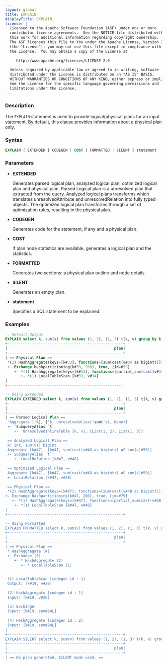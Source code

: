 ```yaml
---
layout: global
title: EXPLAIN
displayTitle: EXPLAIN
license: |
  Licensed to the Apache Software Foundation (ASF) under one or more
  contributor license agreements.  See the NOTICE file distributed with
  this work for additional information regarding copyright ownership.
  The ASF licenses this file to You under the Apache License, Version 2.0
  (the "License"); you may not use this file except in compliance with
  the License.  You may obtain a copy of the License at
 
     http://www.apache.org/licenses/LICENSE-2.0
 
  Unless required by applicable law or agreed to in writing, software
  distributed under the License is distributed on an "AS IS" BASIS,
  WITHOUT WARRANTIES OR CONDITIONS OF ANY KIND, either express or implied.
  See the License for the specific language governing permissions and
  limitations under the License.
---
```


### Description

The `EXPLAIN` statement is used to provide logical/physical plans for an input statement. 
By default, this clause provides information about a physical plan only.

### Syntax

```sql
EXPLAIN [ EXTENDED | CODEGEN | COST | FORMATTED | SILENT ] statement
```

### Parameters

* **EXTENDED**

    Generates parsed logical plan, analyzed logical plan, optimized logical plan and physical plan.
    Parsed Logical plan is a unresolved plan that extracted from the query.
    Analyzed logical plans transforms which translates unresolvedAttribute and unresolvedRelation into fully typed objects.
    The optimized logical plan transforms through a set of optimization rules, resulting in the physical plan.

* **CODEGEN**

    Generates code for the statement, if any and a physical plan.

* **COST**

    If plan node statistics are available, generates a logical plan and the statistics.

* **FORMATTED**

    Generates two sections: a physical plan outline and node details.
 
* **SILENT**

  Generates an empty plan.

* **statement**

    Specifies a SQL statement to be explained.

### Examples

```sql
-- Default Output
EXPLAIN select k, sum(v) from values (1, 2), (1, 3) t(k, v) group by k;
+----------------------------------------------------+
|                                                plan|
+----------------------------------------------------+
| == Physical Plan ==
 *(2) HashAggregate(keys=[k#33], functions=[sum(cast(v#34 as bigint))])
 +- Exchange hashpartitioning(k#33, 200), true, [id=#59]
    +- *(1) HashAggregate(keys=[k#33], functions=[partial_sum(cast(v#34 as bigint))])
       +- *(1) LocalTableScan [k#33, v#34]
|
+----------------------------------------------------

-- Using Extended
EXPLAIN EXTENDED select k, sum(v) from values (1, 2), (1, 3) t(k, v) group by k;
+----------------------------------------------------+
|                                                plan|
+----------------------------------------------------+
| == Parsed Logical Plan ==
 'Aggregate ['k], ['k, unresolvedalias('sum('v), None)]
 +- 'SubqueryAlias `t`
    +- 'UnresolvedInlineTable [k, v], [List(1, 2), List(1, 3)]
   
 == Analyzed Logical Plan ==
 k: int, sum(v): bigint
 Aggregate [k#47], [k#47, sum(cast(v#48 as bigint)) AS sum(v)#50L]
 +- SubqueryAlias `t`
    +- LocalRelation [k#47, v#48]
   
 == Optimized Logical Plan ==
 Aggregate [k#47], [k#47, sum(cast(v#48 as bigint)) AS sum(v)#50L]
 +- LocalRelation [k#47, v#48]
   
 == Physical Plan ==
 *(2) HashAggregate(keys=[k#47], functions=[sum(cast(v#48 as bigint))], output=[k#47, sum(v)#50L])
+- Exchange hashpartitioning(k#47, 200), true, [id=#79]
   +- *(1) HashAggregate(keys=[k#47], functions=[partial_sum(cast(v#48 as bigint))], output=[k#47, sum#52L])
    +- *(1) LocalTableScan [k#47, v#48]
|
+----------------------------------------------------+

-- Using Formatted
EXPLAIN FORMATTED select k, sum(v) from values (1, 2), (1, 3) t(k, v) group by k;
+----------------------------------------------------+
|                                                plan|
+----------------------------------------------------+
| == Physical Plan ==
 * HashAggregate (4)
 +- Exchange (3)
    +- * HashAggregate (2)
       +- * LocalTableScan (1)
   
   
 (1) LocalTableScan [codegen id : 1]
 Output: [k#19, v#20]
        
 (2) HashAggregate [codegen id : 1]
 Input: [k#19, v#20]
        
 (3) Exchange
 Input: [k#19, sum#24L]
        
 (4) HashAggregate [codegen id : 2]
 Input: [k#19, sum#24L]
|
+----------------------------------------------------+
EXPLAIN SILENT select k, sum(v) from values (1, 2), (1, 3) t(k, v) group by k;
+----------------------------------------------------+
|                                                plan|
+----------------------------------------------------+
| == No plan generated. SILENT mode used. ==
```
